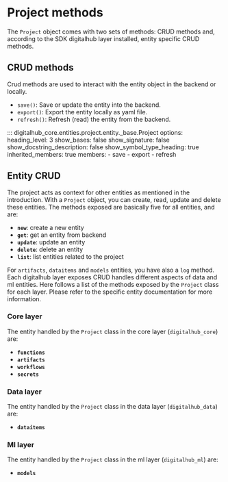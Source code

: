 # Project methods

The `Project` object comes with two sets of methods: CRUD methods and, according to the SDK digitalhub layer installed, entity specific CRUD methods.

## CRUD methods

Crud methods are used to interact with the entity object in the backend or locally.

- `save()`: Save or update the entity into the backend.
- `export()`: Export the entity locally as yaml file.
- `refresh()`: Refresh (read) the entity from the backend.

::: digitalhub_core.entities.project.entity._base.Project
    options:
        heading_level: 3
        show_bases: false
        show_signature: false
        show_docstring_description: false
        show_symbol_type_heading: true
        inherited_members: true
        members:
            - save
            - export
            - refresh

## Entity CRUD

The project acts as context for other entities as mentioned in the introduction. With a `Project` object, you can create, read, update and delete these entities. The methods exposed are basically five for all entities, and are:

- **`new`**: create a new entity
- **`get`**: get an entity from backend
- **`update`**: update an entity
- **`delete`**: delete an entity
- **`list`**: list entities related to the project

For `artifacts`, `dataitems` and `models` entities, you have also a `log` method.
Each digitalhub layer exposes CRUD handles different aspects of data and ml entities. Here follows a list of the methods exposed by the `Project` class for each layer. Please refer to the specific entity documentation for more information.

### Core layer

The entity handled by the `Project` class in the core layer (`digitalhub_core`) are:

- **`functions`**
- **`artifacts`**
- **`workflows`**
- **`secrets`**

### Data layer

The entity handled by the `Project` class in the data layer (`digitalhub_data`) are:

- **`dataitems`**

### Ml layer

The entity handled by the `Project` class in the ml layer (`digitalhub_ml`) are:

- **`models`**
